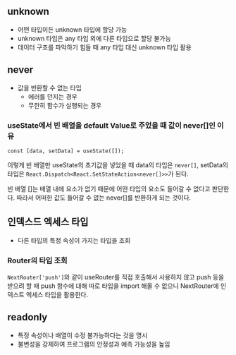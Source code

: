 ## unknown
- 어떤 타입이든 unknown 타입에 할당 가능
- unknown 타입은 any 타입 외에 다른 타입으로 할당 불가능
- 데이터 구조를 파악하기 힘들 때 any 타입 대신 unknown 타입 활용

## never
- 값을 반환할 수 없는 타입
  - 에러를 던지는 경우
  - 무한히 함수가 실행되는 경우
 
### useState에서 빈 배열을 default Value로 주었을 때 값이 never[]인 이유
`const [data, setData] = useState([]);`

이렇게 빈 배열만 useState의 초기값을 넣었을 때 data의 타입은 `never[]`, setData의 타입은 `React.Dispatch<React.SetStateAction<never[]>>`가 된다.

빈 배열 []는 배열 내에 요소가 없기 때문에 어떤 타입의 요소도 들어갈 수 없다고 판단한다. 따라서 어떠한 값도 들어갈 수 없는 never[]를 반환하게 되는 것이다.

## 인덱스드 엑세스 타입
- 다른 타입의 특정 속성이 가지는 타입을 조회

### Router의 타입 조회
`NextRouter['push']`와 같이 useRouter를 직접 호출해서 사용하지 않고 push 등을 받으려 할 때 push 함수에 대해 따로 타입을 import 해올 수 없으니 NextRouter에 인덱스트 엑세스 타입을 활용한다.

## readonly
- 특정 속성이나 배열이 수정 불가능하다는 것을 명시
- 불변성을 강제하여 프로그램의 안정성과 예측 가능성을 높임


